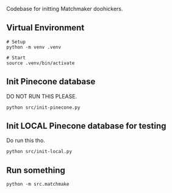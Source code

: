 Codebase for initting Matchmaker doohickers.

## Virtual Environment

```
# Setup
python -m venv .venv

# Start
source .venv/bin/activate
```

## Init Pinecone database

DO NOT RUN THIS PLEASE.

```
python src/init-pinecone.py
```

## Init LOCAL Pinecone database for testing

Do run this tho.

```
python src/init-local.py
```

## Run something

```
python -m src.matchmake
```